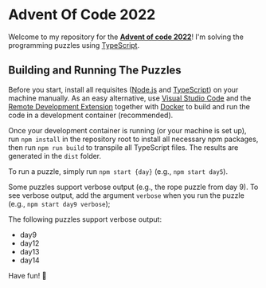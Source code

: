 # Advent Of Code 2022
Welcome to my repository for the **[Advent of code 2022](https://adventofcode.com/2022)**! I'm solving the programming puzzles using [TypeScript](https://www.typescriptlang.org/).

## Building and Running The Puzzles
Before you start, install all requisites ([Node.js](https://nodejs.org) and [TypeScript](https://www.typescriptlang.org/)) on your machine manually. As an easy alternative, use [Visual Studio Code](https://code.visualstudio.com) and the [Remote Development Extension](https://marketplace.visualstudio.com/items?itemName=ms-vscode-remote.vscode-remote-extensionpack) together with [Docker](https://www.docker.com/) to build and run the code in a development container (recommended).

Once your development container is running (or your machine is set up), run `npm install` in the repository root to install all necessary npm packages, then run `npm run build` to transpile all TypeScript files. The results are generated in the `dist` folder.

To run a puzzle, simply run `npm start {day}` (e.g., `npm start day5`).

Some puzzles support verbose output (e.g., the rope puzzle from day 9). To see verbose output, add the argument `verbose` when you run the puzzle (e.g., `npm start day9 verbose`);

The following puzzles support verbose output:
- day9
- day12
- day13
- day14

Have fun! :metal:
